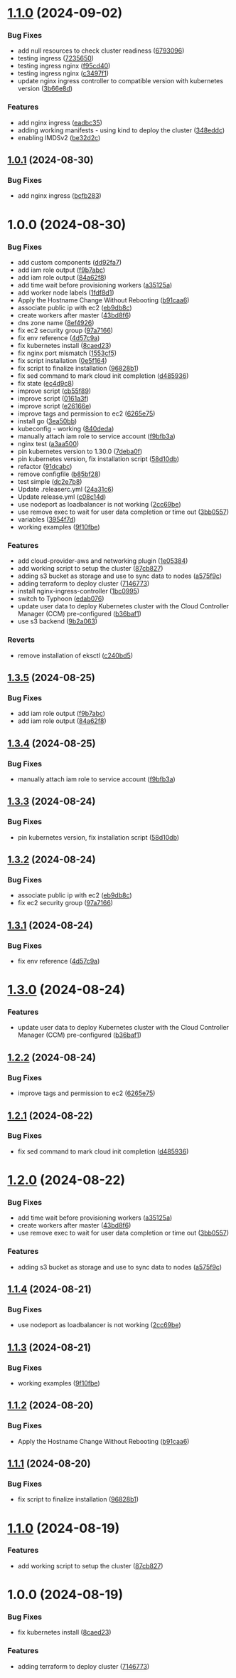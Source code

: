 # [1.1.0](https://github.com/bruvio/kubernetes/compare/1.0.1-typhoon...1.1.0-typhoon) (2024-09-02)


### Bug Fixes

* add null resources to check cluster readiness ([6793096](https://github.com/bruvio/kubernetes/commit/6793096da2a8c734a4416c715312b6a5ebbf53e2))
* testing ingress ([7235650](https://github.com/bruvio/kubernetes/commit/72356501e149f0717df94fc0e301255bcd6c315a))
* testing ingress nginx ([f95cd40](https://github.com/bruvio/kubernetes/commit/f95cd4097a5a539636fc306916d6049e07377613))
* testing ingress nginx ([c3497f1](https://github.com/bruvio/kubernetes/commit/c3497f11991c107d0b6e2eae928242fc3811355d))
* update nginx ingress controller to compatible version with kubernetes version ([3b66e8d](https://github.com/bruvio/kubernetes/commit/3b66e8d9918869e0325aad9094b489c253f1b2b9))


### Features

* add nginx ingress ([eadbc35](https://github.com/bruvio/kubernetes/commit/eadbc35f0a7df74ec1d4b6bd2d9b9f6049532ff3))
* adding working manifests - using kind to deploy the cluster ([348eddc](https://github.com/bruvio/kubernetes/commit/348eddc0494b37e07c03452141ea647cffb9fb90))
* enabling IMDSv2 ([be32d2c](https://github.com/bruvio/kubernetes/commit/be32d2c3d3125a5dae6737d60d984a826b6ef480))

## [1.0.1](https://github.com/bruvio/kubernetes/compare/1.0.0-typhoon...1.0.1-typhoon) (2024-08-30)


### Bug Fixes

* add nginx ingress ([bcfb283](https://github.com/bruvio/kubernetes/commit/bcfb2833a91f77f43336b047034d5cdd5671c6c8))

# 1.0.0 (2024-08-30)


### Bug Fixes

* add custom components ([dd92fa7](https://github.com/bruvio/kubernetes/commit/dd92fa72f959eab3f359b1c1a055beaefc32a3de))
* add iam role output ([f9b7abc](https://github.com/bruvio/kubernetes/commit/f9b7abc336b49f9e131d66f47a72d11352b7f788))
* add iam role output ([84a62f8](https://github.com/bruvio/kubernetes/commit/84a62f871c51415be1a59e0ef2629b0be27f379f))
* add time wait before provisioning workers ([a35125a](https://github.com/bruvio/kubernetes/commit/a35125a5c8f0bf38fcb7cb749eae5cf3b6ee4400))
* add worker node labels ([1fdf8d1](https://github.com/bruvio/kubernetes/commit/1fdf8d10ee11db638c9eda6cf18436d57aa730d8))
* Apply the Hostname Change Without Rebooting ([b91caa6](https://github.com/bruvio/kubernetes/commit/b91caa64fce6d38c4671e460fa253dad8445aa34))
* associate public ip with ec2 ([eb9db8c](https://github.com/bruvio/kubernetes/commit/eb9db8ca9ca966a5990b0c715729c63e15e5708a))
* create workers after master ([43bd8f6](https://github.com/bruvio/kubernetes/commit/43bd8f666a2c58112dc93c08f7029c95717f77a4))
* dns zone name ([8ef4926](https://github.com/bruvio/kubernetes/commit/8ef4926d004fb005e989e02025e9f2e729d7911a))
* fix ec2 security group ([97a7166](https://github.com/bruvio/kubernetes/commit/97a7166e79ac5f1c00d0845337d1dd36618c77f9))
* fix env reference ([4d57c9a](https://github.com/bruvio/kubernetes/commit/4d57c9a981f9c98e9e5b4ca16dcbfabde4adced9))
* fix kubernetes install ([8caed23](https://github.com/bruvio/kubernetes/commit/8caed23316ea5b3a275c289a9c98fb2c3d96305d))
* fix nginx port mismatch ([1553cf5](https://github.com/bruvio/kubernetes/commit/1553cf5c2e679c1bd221e7a6b09b02974534faea))
* fix script installation ([0e5f164](https://github.com/bruvio/kubernetes/commit/0e5f1640030b0ce4a88375c944c31e960cb96ead))
* fix script to finalize installation ([96828b1](https://github.com/bruvio/kubernetes/commit/96828b11d545156dc7c3713d5d29e63d62c32c8e))
* fix sed command to mark cloud init completion ([d485936](https://github.com/bruvio/kubernetes/commit/d48593680a164d2a2efd39448f4b779615ddd020))
* fix state ([ec4d9c8](https://github.com/bruvio/kubernetes/commit/ec4d9c8d87e9fb90b4b9c36b7a21d6f9fc52c5a2))
* improve script ([cb55f89](https://github.com/bruvio/kubernetes/commit/cb55f8908044bb2cd8a7ef520d642064f3bb8ae0))
* improve script ([0161a3f](https://github.com/bruvio/kubernetes/commit/0161a3f10ccaddafb452530b6e61bad8142427be))
* improve script ([e26166e](https://github.com/bruvio/kubernetes/commit/e26166e2f12ad5b42760f939875147afea452ec6))
* improve tags and permission to ec2 ([6265e75](https://github.com/bruvio/kubernetes/commit/6265e7531fb5fee84cb1685b18f60d2c77d2bcc6))
* install go ([3ea50bb](https://github.com/bruvio/kubernetes/commit/3ea50bbd075ac98ab20f29f82fb7b786ba460cd9))
* kubeconfig - working ([840deda](https://github.com/bruvio/kubernetes/commit/840deda17f685c402cd425cce48378bf6e688ab4))
* manually attach iam role to service account ([f9bfb3a](https://github.com/bruvio/kubernetes/commit/f9bfb3a9777d7592f37f5fcb768c9bc066a0f6ef))
* nginx test ([a3aa500](https://github.com/bruvio/kubernetes/commit/a3aa500c618a35b3ffdeb945c3fc2ed3055c3742))
* pin kubernetes version to 1.30.0 ([7deba0f](https://github.com/bruvio/kubernetes/commit/7deba0f0be6972ad94d4e50aaaba8a5767cec091))
* pin kubernetes version, fix installation script ([58d10db](https://github.com/bruvio/kubernetes/commit/58d10db396882032ee4a393ad013c9124c033e28))
* refactor ([91dcabc](https://github.com/bruvio/kubernetes/commit/91dcabcd4de19462b41b1d3a1cefce9c7b3016ff))
* remove configfile ([b85bf28](https://github.com/bruvio/kubernetes/commit/b85bf28089bea000b1c7507732f295943612efab))
* test simple ([dc2e7b8](https://github.com/bruvio/kubernetes/commit/dc2e7b806f958899e55a49a4fbfb46302d5a1cb7))
* Update .releaserc.yml ([24a31c6](https://github.com/bruvio/kubernetes/commit/24a31c627c862e87d02e4313f43b5dc75844792a))
* Update release.yml ([c08c14d](https://github.com/bruvio/kubernetes/commit/c08c14da37102db23fa6c0039478f49a144c4916))
* use nodeport as loadbalancer is not working ([2cc69be](https://github.com/bruvio/kubernetes/commit/2cc69bed942981691326743418c8a986b400d622))
* use remove exec to wait for user data completion or time out ([3bb0557](https://github.com/bruvio/kubernetes/commit/3bb055744a8ed5131501259626ba5b7ad7b7f410))
* variables ([3954f7d](https://github.com/bruvio/kubernetes/commit/3954f7d53314c4190f15b35f3099fa16427f8394))
* working examples ([9f10fbe](https://github.com/bruvio/kubernetes/commit/9f10fbe82a9da8dd5f35dd92ebafb2c00b2b28b8))


### Features

* add cloud-provider-aws and networking plugin ([1e05384](https://github.com/bruvio/kubernetes/commit/1e053844b2924086253d5fd7abcfabdf4a74629d))
* add working script to setup the cluster ([87cb827](https://github.com/bruvio/kubernetes/commit/87cb827f3126eff64eb8b8717cabdf1758c1c55f))
* adding s3 bucket as storage and use to sync data to nodes ([a575f9c](https://github.com/bruvio/kubernetes/commit/a575f9ca2d3a040c8fe2b4f8c689239f13091236))
* adding terraform to deploy cluster ([7146773](https://github.com/bruvio/kubernetes/commit/7146773a2e9d8a9ccb8199cdb2e4099646b142ca))
* install nginx-ingress-controller ([1bc0995](https://github.com/bruvio/kubernetes/commit/1bc09955fafac705c843328cab860ab35270c2a6))
* switch to Typhoon ([edab076](https://github.com/bruvio/kubernetes/commit/edab076963222f828be1ca7f88289733dcfcf85b))
* update user data to deploy Kubernetes cluster with the Cloud Controller Manager (CCM) pre-configured ([b36baf1](https://github.com/bruvio/kubernetes/commit/b36baf142977d703c9e1d91835d85167c530aa61))
* use s3 backend ([9b2a063](https://github.com/bruvio/kubernetes/commit/9b2a06328e14bbb86e82c834947bee0e98c67fe9))


### Reverts

* remove installation of eksctl ([c240bd5](https://github.com/bruvio/kubernetes/commit/c240bd565ffca06e2c68e6ba504a35be4d3be35e))

## [1.3.5](https://github.com/bruvio/kubernetes/compare/1.3.4...1.3.5) (2024-08-25)


### Bug Fixes

* add iam role output ([f9b7abc](https://github.com/bruvio/kubernetes/commit/f9b7abc336b49f9e131d66f47a72d11352b7f788))
* add iam role output ([84a62f8](https://github.com/bruvio/kubernetes/commit/84a62f871c51415be1a59e0ef2629b0be27f379f))

## [1.3.4](https://github.com/bruvio/kubernetes/compare/1.3.3...1.3.4) (2024-08-25)


### Bug Fixes

* manually attach iam role to service account ([f9bfb3a](https://github.com/bruvio/kubernetes/commit/f9bfb3a9777d7592f37f5fcb768c9bc066a0f6ef))

## [1.3.3](https://github.com/bruvio/kubernetes/compare/1.3.2...1.3.3) (2024-08-24)


### Bug Fixes

* pin kubernetes version, fix installation script ([58d10db](https://github.com/bruvio/kubernetes/commit/58d10db396882032ee4a393ad013c9124c033e28))

## [1.3.2](https://github.com/bruvio/kubernetes/compare/1.3.1...1.3.2) (2024-08-24)


### Bug Fixes

* associate public ip with ec2 ([eb9db8c](https://github.com/bruvio/kubernetes/commit/eb9db8ca9ca966a5990b0c715729c63e15e5708a))
* fix ec2 security group ([97a7166](https://github.com/bruvio/kubernetes/commit/97a7166e79ac5f1c00d0845337d1dd36618c77f9))

## [1.3.1](https://github.com/bruvio/kubernetes/compare/1.3.0...1.3.1) (2024-08-24)


### Bug Fixes

* fix env reference ([4d57c9a](https://github.com/bruvio/kubernetes/commit/4d57c9a981f9c98e9e5b4ca16dcbfabde4adced9))

# [1.3.0](https://github.com/bruvio/kubernetes/compare/1.2.2...1.3.0) (2024-08-24)


### Features

* update user data to deploy Kubernetes cluster with the Cloud Controller Manager (CCM) pre-configured ([b36baf1](https://github.com/bruvio/kubernetes/commit/b36baf142977d703c9e1d91835d85167c530aa61))

## [1.2.2](https://github.com/bruvio/kubernetes/compare/1.2.1...1.2.2) (2024-08-24)


### Bug Fixes

* improve tags and permission to ec2 ([6265e75](https://github.com/bruvio/kubernetes/commit/6265e7531fb5fee84cb1685b18f60d2c77d2bcc6))

## [1.2.1](https://github.com/bruvio/kubernetes/compare/1.2.0...1.2.1) (2024-08-22)


### Bug Fixes

* fix sed command to mark cloud init completion ([d485936](https://github.com/bruvio/kubernetes/commit/d48593680a164d2a2efd39448f4b779615ddd020))

# [1.2.0](https://github.com/bruvio/kubernetes/compare/1.1.4...1.2.0) (2024-08-22)


### Bug Fixes

* add time wait before provisioning workers ([a35125a](https://github.com/bruvio/kubernetes/commit/a35125a5c8f0bf38fcb7cb749eae5cf3b6ee4400))
* create workers after master ([43bd8f6](https://github.com/bruvio/kubernetes/commit/43bd8f666a2c58112dc93c08f7029c95717f77a4))
* use remove exec to wait for user data completion or time out ([3bb0557](https://github.com/bruvio/kubernetes/commit/3bb055744a8ed5131501259626ba5b7ad7b7f410))


### Features

* adding s3 bucket as storage and use to sync data to nodes ([a575f9c](https://github.com/bruvio/kubernetes/commit/a575f9ca2d3a040c8fe2b4f8c689239f13091236))

## [1.1.4](https://github.com/bruvio/kubernetes/compare/1.1.3...1.1.4) (2024-08-21)


### Bug Fixes

* use nodeport as loadbalancer is not working ([2cc69be](https://github.com/bruvio/kubernetes/commit/2cc69bed942981691326743418c8a986b400d622))

## [1.1.3](https://github.com/bruvio/kubernetes/compare/1.1.2...1.1.3) (2024-08-21)


### Bug Fixes

* working examples ([9f10fbe](https://github.com/bruvio/kubernetes/commit/9f10fbe82a9da8dd5f35dd92ebafb2c00b2b28b8))

## [1.1.2](https://github.com/bruvio/kubernetes/compare/1.1.1...1.1.2) (2024-08-20)


### Bug Fixes

* Apply the Hostname Change Without Rebooting ([b91caa6](https://github.com/bruvio/kubernetes/commit/b91caa64fce6d38c4671e460fa253dad8445aa34))

## [1.1.1](https://github.com/bruvio/kubernetes/compare/1.1.0...1.1.1) (2024-08-20)


### Bug Fixes

* fix script to finalize installation ([96828b1](https://github.com/bruvio/kubernetes/commit/96828b11d545156dc7c3713d5d29e63d62c32c8e))

# [1.1.0](https://github.com/bruvio/kubernetes/compare/1.0.0...1.1.0) (2024-08-19)


### Features

* add working script to setup the cluster ([87cb827](https://github.com/bruvio/kubernetes/commit/87cb827f3126eff64eb8b8717cabdf1758c1c55f))

# 1.0.0 (2024-08-19)


### Bug Fixes

* fix kubernetes install ([8caed23](https://github.com/bruvio/kubernetes/commit/8caed23316ea5b3a275c289a9c98fb2c3d96305d))


### Features

* adding terraform to deploy cluster ([7146773](https://github.com/bruvio/kubernetes/commit/7146773a2e9d8a9ccb8199cdb2e4099646b142ca))
